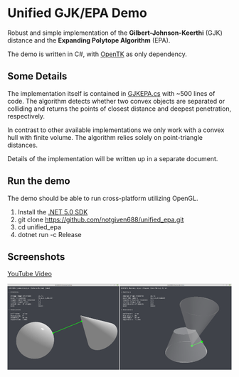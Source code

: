 # Unified GJK/EPA Demo 

Robust and simple implementation of the **Gilbert-Johnson-Keerthi** (GJK) distance and the **Expanding Polytope Algorithm** (EPA).

The demo is written in C#, with [OpenTK](https://github.com/opentk/opentk) as only dependency.

## Some Details

The implementation itself is contained in [GJKEPA.cs](src/GJKEPA.cs) with ~500 lines of code. The algorithm detects whether two convex objects are separated or colliding and returns the points of closest distance and deepest penetration, respectively.

In contrast to other available implementations we only work with a convex hull with finite volume. The algorithm relies solely on point-triangle distances.

Details of the implementation will be written up in a separate document.

## Run the demo

The demo should be able to run cross-platform utilizing OpenGL.

1. Install the [.NET 5.0 SDK](https://dotnet.microsoft.com/download/dotnet/5.0)
2. git clone https://github.com/notgiven688/unified_epa.git
3. cd unified_epa
4. dotnet run -c Release

## Screenshots

[YouTube Video](https://www.youtube.com/watch?v=NMdp7A13EAI)

![alt text](screenshots/gjkepa.png?raw=true)
